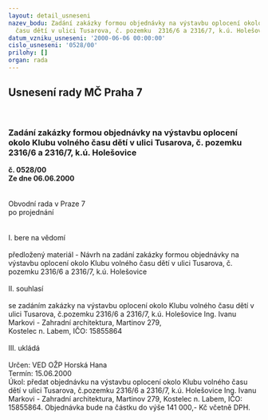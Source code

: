 ```yaml
---
layout: detail_usneseni
nazev_bodu: Zadání zakázky formou objednávky na výstavbu oplocení okolo  Klubu volného
  času dětí v ulici Tusarova, č. pozemku  2316/6 a 2316/7, k.ú. Holešovice
datum_vzniku_usneseni: '2000-06-06 00:00:00'
cislo_usneseni: '0528/00'
prilohy: []
organ: rada
---
```

<div id="ucUsn_pList" class="usn">
	<span><h2>Usnesení rady MČ Praha 7 </h2>
<br></span><div class="standBody">
<span><h3>Zadání zakázky formou objednávky na výstavbu oplocení okolo  Klubu volného času dětí v ulici Tusarova, č. pozemku  2316/6 a 2316/7, k.ú. Holešovice</h3></span><div class="center">
		<strong>č. 0528/00</strong><br>
	</div>
<div class="center">
		<strong>Ze dne 06.06.2000</strong><br><br>
	</div>     <br>Obvodní rada v Praze 7<br>po projednání<br><br><br>I.	bere na vědomí<br><br> předložený materiál - Návrh na zadání zakázky formou objednávky na výstavbu oplocení okolo  Klubu volného času dětí v ulici Tusarova, č. pozemku  2316/6 a 2316/7, k.ú. Holešovice<br><br>II.	souhlasí <br><br>se zadáním zakázky na výstavbu oplocení okolo  Klubu volného času dětí v ulici Tusarova, č.pozemku 2316/6 a 2316/7, k.ú. Holešovice Ing. Ivanu Markovi - Zahradní architektura, Martinov 279, <br>Kostelec n. Labem, IČO: 15855864 <br><br>III.	ukládá <br><br> Určen:	     	VED OŽP Horská Hana<br>Termín: 15.06.2000<br>Úkol:	předat objednávku na výstavbu oplocení okolo  Klubu volného času dětí v ulici Tusarova, č.pozemku 2316/6 a 2316/7, k.ú. Holešovice Ing. Ivanu Markovi - Zahradní architektura, Martinov 279, Kostelec n. Labem, IČO: 15855864. Objednávka bude na částku do výše 141 000,- Kč včetně DPH.<br> <br>
</div>
</div>